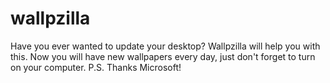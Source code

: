 # wallpzilla
Have you ever wanted to update your desktop? Wallpzilla will help you with this. Now you will have new wallpapers every day, just don't forget to turn on your computer. P.S. Thanks Microsoft!
